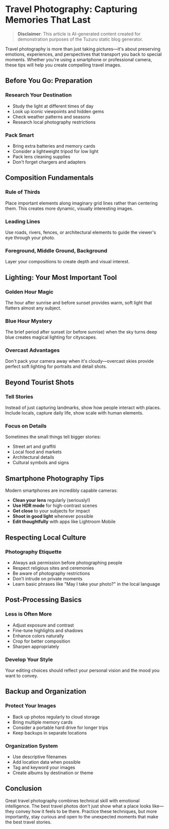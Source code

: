 # Travel Photography: Capturing Memories That Last

> **Disclaimer**: This article is AI-generated content created for demonstration purposes of the Tuzuru static blog generator.

Travel photography is more than just taking pictures—it's about preserving emotions, experiences, and perspectives that transport you back to special moments. Whether you're using a smartphone or professional camera, these tips will help you create compelling travel images.

## Before You Go: Preparation

### Research Your Destination
- Study the light at different times of day
- Look up iconic viewpoints and hidden gems
- Check weather patterns and seasons
- Research local photography restrictions

### Pack Smart
- Bring extra batteries and memory cards
- Consider a lightweight tripod for low light
- Pack lens cleaning supplies
- Don't forget chargers and adapters

## Composition Fundamentals

### Rule of Thirds
Place important elements along imaginary grid lines rather than centering them. This creates more dynamic, visually interesting images.

### Leading Lines
Use roads, rivers, fences, or architectural elements to guide the viewer's eye through your photo.

### Foreground, Middle Ground, Background
Layer your compositions to create depth and visual interest.

## Lighting: Your Most Important Tool

### Golden Hour Magic
The hour after sunrise and before sunset provides warm, soft light that flatters almost any subject.

### Blue Hour Mystery
The brief period after sunset (or before sunrise) when the sky turns deep blue creates magical lighting for cityscapes.

### Overcast Advantages
Don't pack your camera away when it's cloudy—overcast skies provide perfect soft lighting for portraits and detail shots.

## Beyond Tourist Shots

### Tell Stories
Instead of just capturing landmarks, show how people interact with places. Include locals, capture daily life, show scale with human elements.

### Focus on Details
Sometimes the small things tell bigger stories:
- Street art and graffiti
- Local food and markets
- Architectural details
- Cultural symbols and signs

## Smartphone Photography Tips

Modern smartphones are incredibly capable cameras:

- **Clean your lens** regularly (seriously!)
- **Use HDR mode** for high-contrast scenes
- **Get close** to your subjects for impact
- **Shoot in good light** whenever possible
- **Edit thoughtfully** with apps like Lightroom Mobile

## Respecting Local Culture

### Photography Etiquette
- Always ask permission before photographing people
- Respect religious sites and ceremonies
- Be aware of photography restrictions
- Don't intrude on private moments
- Learn basic phrases like "May I take your photo?" in the local language

## Post-Processing Basics

### Less is Often More
- Adjust exposure and contrast
- Fine-tune highlights and shadows
- Enhance colors naturally
- Crop for better composition
- Sharpen appropriately

### Develop Your Style
Your editing choices should reflect your personal vision and the mood you want to convey.

## Backup and Organization

### Protect Your Images
- Back up photos regularly to cloud storage
- Bring multiple memory cards
- Consider a portable hard drive for longer trips
- Keep backups in separate locations

### Organization System
- Use descriptive filenames
- Add location data when possible
- Tag and keyword your images
- Create albums by destination or theme

## Conclusion

Great travel photography combines technical skill with emotional intelligence. The best travel photos don't just show what a place looks like—they convey how it feels to be there. Practice these techniques, but more importantly, stay curious and open to the unexpected moments that make the best travel stories.